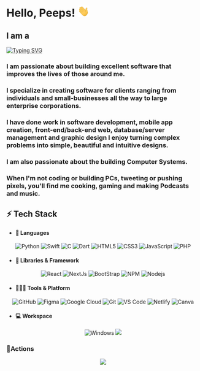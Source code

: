 # Hello, Peeps! <img src="https://raw.githubusercontent.com/tauseef-dev/tauseef-dev/master/wave.gif" width="30px" height="30px" />

## I am a 
[![Typing SVG](https://readme-typing-svg.herokuapp.com?font=Silkscreen&size=25&pause=500&width=435&lines=Software+Engineer+%F0%9F%A7%91%F0%9F%8F%BB%E2%80%8D%F0%9F%92%BB;UI%2FUX+Designer+%F0%9F%A7%91%F0%9F%8F%BB%E2%80%8D%F0%9F%92%BB;Content+Creator+%F0%9F%A7%91%F0%9F%8F%BB%E2%80%8D%F0%9F%92%BB;All+Time+Chillesh+)](https://git.io/typing-svg)

### I am passionate about building excellent software that improves the lives of those around me.

### I specialize in creating software for clients ranging from individuals and small-businesses all the way to large enterprise corporations.

### I have done work in software development, mobile app creation, front-end/back-end web, database/server management and graphic design I enjoy turning complex problems into simple, beautiful and intuitive designs.

### I am also passionate about the building Computer Systems.

### When I'm not coding or building PCs, tweeting or pushing pixels, you'll find me cooking, gaming and making Podcasts and music.

## ⚡ Tech Stack

- #### 🚀 Languages

<p align="center">
  <img alt="Python" src="https://img.shields.io/badge/Python-FFD43B?style=for-the-badge&logo=python&logoColor=306998" />
  <img alt="Swift" src="https://img.shields.io/badge/swift-323330?style=for-the-badge&logo=swift&logoColor=F7DF1E" />
  <img alt="C" src="https://img.shields.io/badge/C-00599C?style=for-the-badge&logo=c&logoColor=white" />
  <img alt="Dart" src="https://img.shields.io/badge/Dart-ED8B00?style=for-the-badge&logo=dart&logoColor=white" />
  <img alt="HTML5" src="https://img.shields.io/badge/HTML5-E34F26?style=for-the-badge&logo=html5&logoColor=white" />
  <img alt="CSS3" src="https://img.shields.io/badge/CSS3-1572B6?style=for-the-badge&logo=css3&logoColor=white" />
  <img alt="JavaScript" src="https://img.shields.io/badge/JavaScript-323330?style=for-the-badge&logo=javascript&logoColor=F7DF1E" />
  <img alt="PHP" src="https://img.shields.io/badge/PHP-474A8A?style=for-the-badge&logo=php&logoColor=F7DF1E" />
</p>

- #### 🧩 Libraries & Framework

<p align="center">
  <img alt="React" src="https://img.shields.io/badge/React-20232A?style=for-the-badge&logo=react&logoColor=61DAFB" />
  <img alt="NextJs" src="https://img.shields.io/badge/NextJs-11232A?style=for-the-badge" />
  <img alt="BootStrap" src="https://img.shields.io/badge/Bootstrap-563D7C?style=for-the-badge&logo=bootstrap&logoColor=white" />
  <img alt="NPM" src="https://img.shields.io/badge/npm-CB3837?style=for-the-badge&logo=npm&logoColor=white" />
  <img alt="Nodejs" src="https://img.shields.io/badge/Node.js-339933?style=for-the-badge&logo=nodedotjs&logoColor=white" />
</p>

- #### 🧑🏻‍💻 Tools & Platform

<p align="center">
  <img alt="GitHub" src="https://img.shields.io/badge/GitHub-100000?style=for-the-badge&logo=github&logoColor=white" />
  <img alt="Figma" src="https://img.shields.io/badge/Figma-2F2F39?style=for-the-badge&logo=figma&logoColor=white" />
  <img alt="Google Cloud" src="https://img.shields.io/badge/Google_Cloud-4285F4?style=for-the-badge&logo=google-cloud&logoColor=white" />
  <img alt="Git" src="https://img.shields.io/badge/Git-F05032?style=for-the-badge&logo=git&logoColor=white" />
  <img alt="VS Code" src="https://img.shields.io/badge/Visual_Studio_Code-0078D4?style=for-the-badge&logo=visual%20studio%20code&logoColor=white" />
  <img alt="Netlify" src="https://img.shields.io/badge/Netlify-0D5D80?style=for-the-badge&logo=netlify&logoColor=white" />
  <img alt="Canva" src="https://img.shields.io/badge/Canva-%2300C4CC.svg?&style=for-the-badge&logo=Canva&logoColor=white" />
</p>

- #### 💻 Workspace

<p align="center">
  <img alt="Windows" src="https://img.shields.io/badge/Windows-0078D6?style=for-the-badge&logo=windows&logoColor=white" />
  <img src = "https://img.shields.io/badge/Office%20Laptop-3287C1?style=for-the-badge&logo=dell&logoColor=white"/>
</p>

### 🔭Actions
<div align="center">
    <img height="300px" src="https://activity-graph.herokuapp.com/graph?username=tauseef-dev&theme=github"/>
</div>
